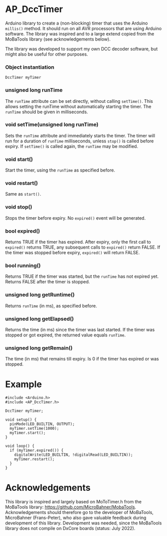 # <a name="DccTimer"></a>AP_DccTimer #

Arduino library to create a (non-blocking) timer that uses the Arduino `millis()` method. It should run on all AVR processors that are using Arduino software. The library was inspired and to a large extend copied from the MoBaTools library (see acknowledgements below).

The library was developed to support my own DCC decoder software, but might also be useful for other purposes.

### Object instantiation ###
`DccTimer myTimer`

### unsigned long runTime ###
The `runTime` attribute can be set directly, without calling `setTime()`.
This allows setting the runTime without automatically starting the timer.
The `runTime` should be given in milliseconds.

### void setTime(unsigned long runTime) ###
Sets the `runTime` attribute and immediately starts the timer.
The timer will run for a duration of `runTime` milliseconds, unless `stop()` is called before expiry.
If `setTime()` is called again, the `runTime` may be modified.

### void start() ###
Start the timer, using the `runTime` as specified before.

### void restart() ###
Same as `start()`.

### void stop() ###
Stops the timer before expiry. No `expired()` event will be generated.

### bool expired() ###
Returns TRUE if the timer has expired. After expiry, only the first call to `expired()` returns TRUE, any subsequent calls to `expired()` return FALSE. If the timer was stopped before expiry, `expired()` will return FALSE.

### bool running() ###
Returns TRUE if the timer was started, but the `runTime` has not expired yet. Returns FALSE after the timer is stopped.

### unsigned long getRuntime() ###
Returns `runTime` (in ms), as specified before.

### unsigned long getElapsed() ###
Returns the time (in ms) since the timer was last started. If the timer was stopped or got expired, the returned value equals `runTime`.  

### unsigned long getRemain() ###
The time (in ms) that remains till expiry. Is 0 if the timer has expired or was stopped.

# Example #
````
#include <Arduino.h>
#include <AP_DccTimer.h>

DccTimer myTimer;

void setup() {
  pinMode(LED_BUILTIN, OUTPUT);    
  myTimer.setTime(1000);
  myTimer.start();
}

void loop() {
  if (myTimer.expired()) {
    digitalWrite(LED_BUILTIN, !digitalRead(LED_BUILTIN));
    myTimer.restart();
  }
}
````

# Acknowledgements #
This library is inspired and largely based on MoToTimer.h from the MoBaTools library: https://github.com/MicroBahner/MobaTools. Acknowledgements should therefore go to the developer of MoBaTools,  MicroBahner (Frans-Peter), who also gave valuable feedback during development of this library.
Development  was needed, since the MoBaTools library does not compile on DxCore boards (status: July 2022).
